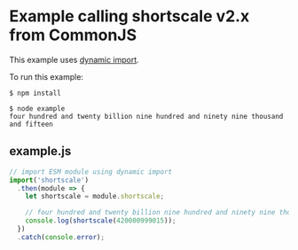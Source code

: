 # Example calling shortscale v2.x from CommonJS
This example uses [dynamic import](https://developer.mozilla.org/en-US/docs/Web/JavaScript/Reference/Statements/import#dynamic_import).

To run this example:

```
$ npm install
```

```
$ node example
four hundred and twenty billion nine hundred and ninety nine thousand and fifteen
```

## example.js

```js
// import ESM module using dynamic import
import('shortscale')
  .then(module => {
    let shortscale = module.shortscale;

    // four hundred and twenty billion nine hundred and ninety nine thousand and fifteen
    console.log(shortscale(420000999015));
  })
  .catch(console.error);
```